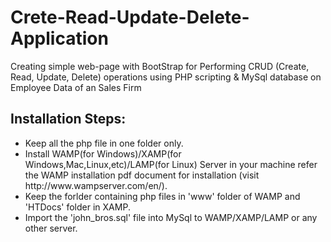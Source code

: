 # Crete-Read-Update-Delete-Application
Creating simple web-page with BootStrap for Performing CRUD (Create, Read, Update, Delete) operations using PHP scripting &amp; MySql database on Employee Data of an Sales Firm

## Installation Steps:
<ul>
  <li>Keep all the php file in one folder only.</li>
<li>Install WAMP(for Windows)/XAMP(for Windows,Mac,Linux,etc)/LAMP(for Linux) Server in your machine refer the WAMP installation pdf document for installation (visit http://www.wampserver.com/en/).</li>
  <li>Keep the forlder containing php files in 'www' folder of WAMP and 'HTDocs' folder in XAMP.</li>
<li>Import the 'john_bros.sql' file into MySql to WAMP/XAMP/LAMP or any other server.</li>
</ul>

